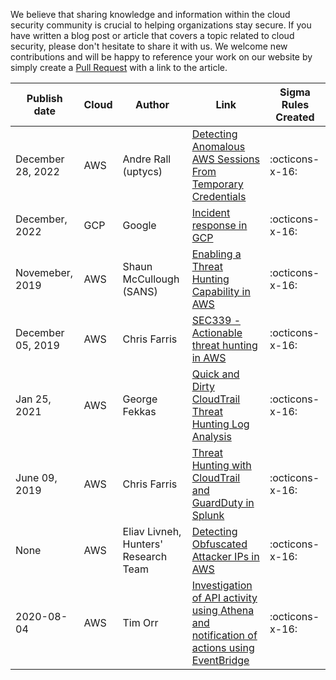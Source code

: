 We believe that sharing knowledge and information within the cloud security community is crucial to helping organizations stay secure. If you have written a blog post or article that covers a topic related to cloud security, please don't hesitate to share it with us. We welcome new contributions and will be happy to reference your work on our website by simply create a [Pull Request](https://github.com/cloudhunting/cloudhunting/pulls) with a link to the article.

| Publish date| Cloud | Author | Link | Sigma Rules Created |
| ----------- | ----------- | ----------- | ----------- | ----------- |
December 28, 2022 | AWS | Andre Rall (uptycs)| [Detecting Anomalous AWS Sessions From Temporary Credentials](https://www.uptycs.com/blog/detecting-anomalous-aws-sessions-temporary-credentials) | :octicons-x-16: |
December, 2022 | GCP | Google |  [Incident response in  GCP](https://drive.google.com/file/d/1SfLxZrG6sQXueS98nwgg90Sc_hnvnCZs/view?usp=share_link) | :octicons-x-16: |
Novemeber, 2019 | AWS | Shaun McCullough (SANS) | [Enabling a Threat Hunting Capability in AWS](https://pages.awscloud.com/rs/112-TZM-766/images/How-to-Build-a-Threat-Hunting-Capability-in-AWS_Whitepaper.pdf?ref_=awsmp_sol_sec_wb_enblththuntcap) | :octicons-x-16: |
December 05, 2019 | AWS | Chris Farris | [SEC339 - Actionable threat hunting in AWS](https://www.chrisfarris.com/post/reinvent2019-sec339/) | :octicons-x-16: |
Jan 25, 2021 | AWS | George Fekkas | [Quick and Dirty CloudTrail Threat Hunting Log Analysis](https://medium.com/@george.fekkas/quick-and-dirty-cloudtrail-threat-hunting-log-analysis-b64af10ef923)| :octicons-x-16: |
June 09, 2019 | AWS | Chris Farris | [Threat Hunting with CloudTrail and GuardDuty in Splunk](https://www.chrisfarris.com/post/reinforce-threat-hunting/)| :octicons-x-16: |
None | AWS | Eliav Livneh, Hunters' Research Team | [Detecting Obfuscated Attacker IPs in AWS](https://www.hunters.ai/blog/hunters-research-detecting-obfuscated-attacker-ip-in-aws)| :octicons-x-16: |
2020-08-04 | AWS | Tim Orr | [Investigation of API activity using Athena and notification of actions using EventBridge](https://easttimor.github.io/aws-incident-response/)| :octicons-x-16: |





